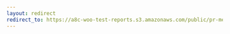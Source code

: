 ```yaml
---
layout: redirect
redirect_to: https://a8c-woo-test-reports.s3.amazonaws.com/public/pr-merge/39388/api/index.html
---
```

